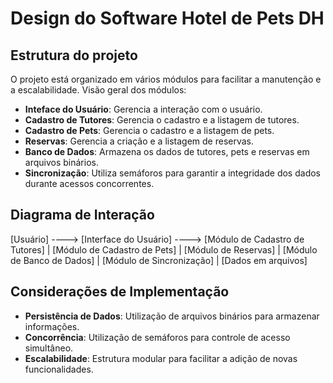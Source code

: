 # Design do Software Hotel de Pets DH

## Estrutura do projeto
O projeto está organizado em vários módulos para facilitar a manutenção e a escalabilidade. 
Visão geral dos módulos:
- **Inteface do Usuário**: Gerencia a interação com o usuário.
- **Cadastro de Tutores**: Gerencia o cadastro e a listagem de tutores.
- **Cadastro de Pets**: Gerencia o cadastro e a listagem de pets.
- **Reservas**: Gerencia a criação e a listagem de reservas.
- **Banco de Dados**: Armazena os dados de tutores, pets e reservas em arquivos binários.
- **Sincronização**: Utiliza semáforos para garantir a integridade dos dados durante acessos concorrentes.

## Diagrama de Interação

[Usuário] ----> [Interface do Usuário] ----> [Módulo de Cadastro de Tutores] | [Módulo de Cadastro de Pets] | [Módulo de Reservas] | [Módulo de Banco de Dados] | 
[Módulo de Sincronização] | [Dados em arquivos]

## Considerações de Implementação
- **Persistência de Dados**: Utilização de arquivos binários para armazenar informações.
- **Concorrência**: Utilização de semáforos para controle de acesso simultâneo.
- **Escalabilidade**: Estrutura modular para facilitar a adição de novas funcionalidades.
